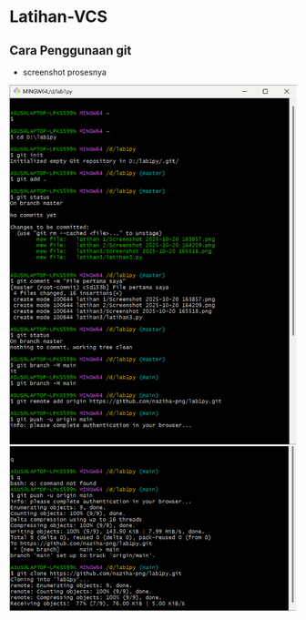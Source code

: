 # Latihan-VCS


## Cara Penggunaan git

- screenshot prosesnya

![img 1](screenshot/screenshot%201.png)
![img 2](screenshot/screenshot%202.png)